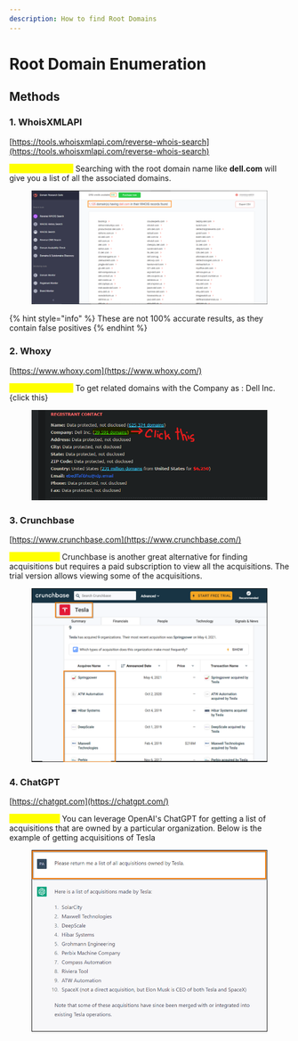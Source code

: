 ```yaml
---
description: How to find Root Domains
---
```


# Root Domain Enumeration

## Methods

### 1. WhoisXMLAPI

[https://tools.whoisxmlapi.com/reverse-whois-search](https://tools.whoisxmlapi.com/reverse-whois-search)

<mark style="color:yellow;">\[Reverse WHOIS]</mark> Searching with the root domain name like **dell.com** will give you a list of all the associated domains.

<figure><img src="../.gitbook/assets/image.png" alt=""><figcaption></figcaption></figure>

{% hint style="info" %}
These are not 100% accurate results, as they contain false positives
{% endhint %}

### 2. Whoxy&#x20;

[https://www.whoxy.com](https://www.whoxy.com/)

<mark style="color:yellow;">\[Reverse WHOIS]</mark> To get related domains with the Company as : Dell Inc. {click this}

<figure><img src="../.gitbook/assets/image (2).png" alt=""><figcaption></figcaption></figure>

### 3. Crunchbase

[https://www.crunchbase.com](https://www.crunchbase.com/)

<mark style="color:yellow;">\[Acquisitions]</mark> Crunchbase is another great alternative for finding acquisitions but requires a paid subscription to view all the acquisitions. The trial version allows viewing some of the acquisitions.

<figure><img src="../.gitbook/assets/image (3).png" alt=""><figcaption></figcaption></figure>

### 4. ChatGPT

[https://chatgpt.com](https://chatgpt.com/)

<mark style="color:yellow;">\[Acquisitions]</mark> You can leverage OpenAI's ChatGPT for getting a list of acquisitions that are owned by a particular organization. Below is the example of getting acquisitions of Tesla

<figure><img src="../.gitbook/assets/image (4).png" alt=""><figcaption></figcaption></figure>

